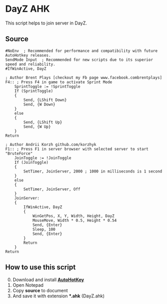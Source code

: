 # DayZ AHK

This script helps to join server in DayZ.

## Source

```
#NoEnv  ; Recommended for performance and compatibility with future AutoHotkey releases.
SendMode Input  ; Recommended for new scripts due to its superior speed and reliability.
#IfWinActive, DayZ

; Author Brent Plays [checkout my Fb page www.facebook.combrentplays]
F4:: ; Press F4 in game to activate Sprint Mode
    SprintToggle := !SprintToggle
    If (SprintToggle)
    {
        Send, {LShift Down}
        Send, {W Down}
    }
    else
    {
        Send, {LShift Up}
        Send, {W Up}
    }
Return

; Author Andrii Korzh github.com/korzhyk
F1:: ; Press F1 in server browser with selected server to start "BruteForce"
    JoinToggle := !JoinToggle
    If (JoinToggle)
    {
        SetTimer, JoinServer, 2000 ; 1000 in milliseconds is 1 second
    }
    else
    { 
        SetTimer, JoinServer, Off
    }
    JoinServer:
    {
        IfWinActive, DayZ
        {
            WinGetPos, X, Y, Width, Height, DayZ
            MouseMove, Width * 0.5, Height * 0.54
            Send, {Enter}
            Sleep, 100
            Send, {Enter}
        }
        Return
    }
Return

```

## How to use this script

0. Download and install [**AutoHotKey**][AHK]
1. Open Notepad
2. Copy **source** to document
3. And save it with extension **\*.ahk** (DayZ.ahk)

[AHK]: https://autohotkey.com/ "AutoHotKey"
